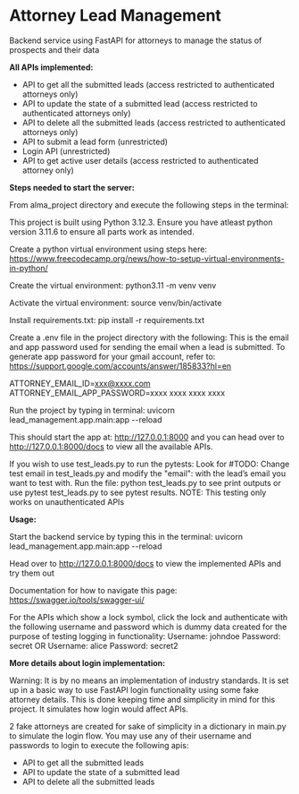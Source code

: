 # Attorney Lead Management
Backend service using FastAPI for attorneys to manage the status of prospects and their data

**All APIs implemented:**

- API to get all the submitted leads (access restricted to authenticated attorneys only)
- API to update the state of a submitted lead (access restricted to authenticated attorneys only)
- API to delete all the submitted leads (access restricted to authenticated attorneys only)
- API to submit a lead form (unrestricted)
- Login API (unrestricted)
- API to get active user details (access restricted to authenticated attorney only)

**Steps needed to start the server:**

From alma_project directory and execute the following steps in the terminal:

This project is built using Python 3.12.3. Ensure you have atleast python version 3.11.6 to ensure all parts work as intended. 

Create a python virtual environment using steps here: https://www.freecodecamp.org/news/how-to-setup-virtual-environments-in-python/ 

Create the virtual environment: python3.11 -m venv venv

Activate the virtual environment: source venv/bin/activate

Install requirements.txt: pip install -r requirements.txt

Create a .env file in the project directory with the following: 
This is the email and app password used for sending the email when a lead is submitted. 
To generate app password for your gmail account, refer to: https://support.google.com/accounts/answer/185833?hl=en

ATTORNEY_EMAIL_ID=xxx@xxxx.com
ATTORNEY_EMAIL_APP_PASSWORD=xxxx xxxx xxxx xxxx

Run the project by typing in terminal: uvicorn lead_management.app.main:app --reload

This should start the app at: http://127.0.0.1:8000 and you can head over to http://127.0.0.1:8000/docs to view all the available APIs.

If you wish to use test_leads.py to run the pytests: 
Look for #TODO: Change test email in test_leads.py and modify the "email": <enter test email> with the lead’s email you want to test with.
Run the file: python test_leads.py to see print outputs or use pytest test_leads.py to see pytest results. 
NOTE: This testing only works on unauthenticated APIs


**Usage:** 

Start the backend service by typing this in the terminal: uvicorn lead_management.app.main:app --reload

Head over to http://127.0.0.1:8000/docs to view the implemented APIs and try them out 

Documentation for how to navigate this page:  https://swagger.io/tools/swagger-ui/ 

For the APIs which show a lock symbol, click the lock and authenticate with the following username and password which is dummy data created for the purpose of testing logging in functionality:
Username: johndoe
Password: secret
OR
Username: alice
Password: secret2

**More details about login implementation:**

Warning: It is by no means an implementation of industry standards. It is set up in a basic way to use FastAPI login functionality using some fake attorney details. This is done keeping time and simplicity in mind for this project. It simulates how login would affect APIs. 


2 fake attorneys are created for sake of simplicity in a dictionary in main.py to simulate the login flow. You may use any of their username and passwords to login to execute the following apis:

- API to get all the submitted leads
- API to update the state of a submitted lead
- API to delete all the submitted leads
